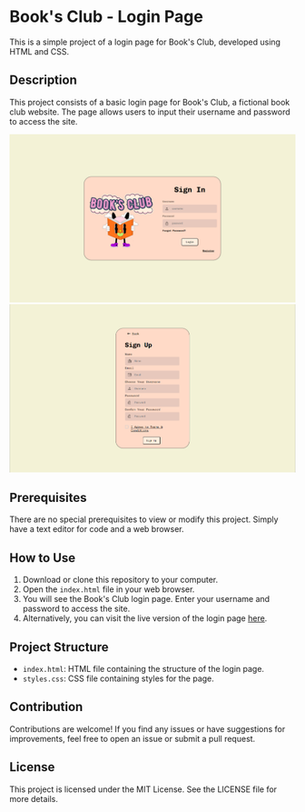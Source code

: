 # Book's Club - Login Page

This is a simple project of a login page for Book's Club, developed using HTML and CSS.

## Description

This project consists of a basic login page for Book's Club, a fictional book club website. The page allows users to input their username and password to access the site.


![Exemplo de imagem](https://github.com/yellowcatx/booksClub/blob/b2adc2175fb6a2ab3dabbcb416d93cf74baab620/Book's%20Club%20site.png)
![Exemplo de imagem](https://github.com/yellowcatx/booksClub/blob/615201de59079a91c46731f1b950b650a029d016/Book's%20Club%20.png)


## Prerequisites

There are no special prerequisites to view or modify this project. Simply have a text editor for code and a web browser.

## How to Use

1. Download or clone this repository to your computer.
2. Open the `index.html` file in your web browser.
3. You will see the Book's Club login page. Enter your username and password to access the site.
4. Alternatively, you can visit the live version of the login page [here](https://yellowcatx.github.io/booksClub/).


## Project Structure

- `index.html`: HTML file containing the structure of the login page.
- `styles.css`: CSS file containing styles for the page.

## Contribution

Contributions are welcome! If you find any issues or have suggestions for improvements, feel free to open an issue or submit a pull request.

## License

This project is licensed under the MIT License. See the LICENSE file for more details.


